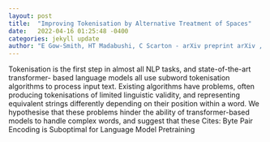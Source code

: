 ```yaml
---
layout: post
title:  "Improving Tokenisation by Alternative Treatment of Spaces"
date:   2022-04-16 01:25:48 -0400
categories: jekyll update
author: "E Gow-Smith, HT Madabushi, C Scarton - arXiv preprint arXiv , 2022"
---
```

Tokenisation is the first step in almost all NLP tasks, and state-of-the-art transformer- based language models all use subword tokenisation algorithms to process input text. Existing algorithms have problems, often producing tokenisations of limited linguistic validity, and representing equivalent strings differently depending on their position within a word. We hypothesise that these problems hinder the ability of transformer-based models to handle complex words, and suggest that these Cites: Byte Pair Encoding is Suboptimal for Language Model Pretraining